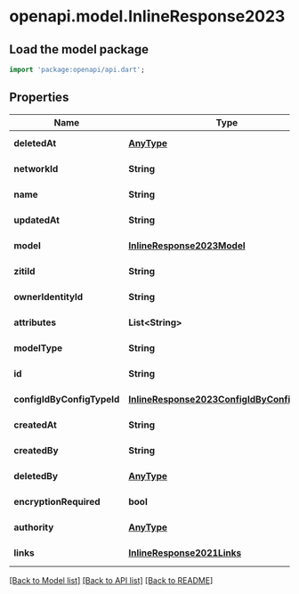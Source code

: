 # openapi.model.InlineResponse2023

## Load the model package
```dart
import 'package:openapi/api.dart';
```

## Properties
Name | Type | Description | Notes
------------ | ------------- | ------------- | -------------
**deletedAt** | [**AnyType**](.md) |  | [default to null]
**networkId** | **String** |  | [default to null]
**name** | **String** |  | [default to null]
**updatedAt** | **String** |  | [default to null]
**model** | [**InlineResponse2023Model**](InlineResponse2023Model.md) |  | [default to null]
**zitiId** | **String** |  | [default to null]
**ownerIdentityId** | **String** |  | [default to null]
**attributes** | **List&lt;String&gt;** |  | [default to []]
**modelType** | **String** |  | [default to null]
**id** | **String** |  | [default to null]
**configIdByConfigTypeId** | [**InlineResponse2023ConfigIdByConfigTypeId**](InlineResponse2023ConfigIdByConfigTypeId.md) |  | [default to null]
**createdAt** | **String** |  | [default to null]
**createdBy** | **String** |  | [default to null]
**deletedBy** | [**AnyType**](.md) |  | [default to null]
**encryptionRequired** | **bool** |  | [default to null]
**authority** | [**AnyType**](.md) |  | [default to null]
**links** | [**InlineResponse2021Links**](InlineResponse2021Links.md) |  | [default to null]

[[Back to Model list]](../README.md#documentation-for-models) [[Back to API list]](../README.md#documentation-for-api-endpoints) [[Back to README]](../README.md)


